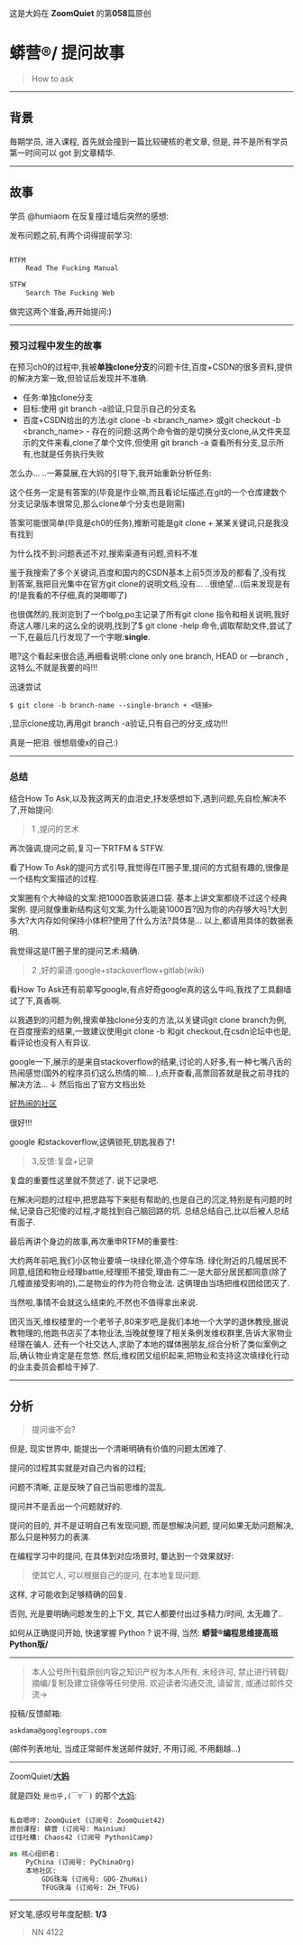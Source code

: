 这是大妈在 **ZoomQuiet** 的第**058**篇原创

# 蟒营®/ 提问故事
> How to ask

-------------
## 背景
毎期学员, 进入课程,
首先就会撞到一篇比较硬核的老文章,
但是, 并不是所有学员第一时间可以 got 到文章精华.


-------------
## 故事
学员 @humiaom 在反复撞过墙后突然的感想:

发布问题之前,有两个词得提前学习:

```python

RTFM
    Read The Fucking Manual

STFW
    Search The Fucking Web
```


做完这两个准备,再开始提问:)

-------------
### 预习过程中发生的故事

在预习ch0的过程中,我被**单独clone分支**的问题卡住,百度+CSDN的很多资料,提供的解决方案一致,但验证后发现并不准确. 

- 任务:单独clone分支<br/>
- 目标:使用 git branch -a验证,只显示自己的分支名<br/>
- 百度+CSDN给出的方法:git clone -b <branch_name> 或git checkout -b <branch_name> - 存在的问题:这两个命令做的是切换分支clone,从文件夹显示的文件来看,clone了单个文件,但使用 git branch -a 查看所有分支,显示所有,也就是任务执行失败

怎么办... ..一筹莫展,在大妈的引导下,我开始重新分析任务:

这个任务一定是有答案的(毕竟是作业嘛,而且看论坛描述,在git的一个仓库建数个分支记录版本很常见,那么clone单个分支也是刚需)

答案可能很简单(毕竟是ch0的任务),推断可能是git clone + 某某关键词,只是我没有找到

为什么找不到:问题表述不对,搜索渠道有问题,资料不准

鉴于我搜索了多个关键词,百度和国内的CSDN基本上前5页涉及的都看了,没有找到答案,我把目光集中在官方git clone的说明文档,没有... ..很绝望...(后来发现是有的!是我看的不仔细,真的哭唧唧了)   

也很偶然的,我浏览到了一个bolg,po主记录了所有git clone 指令和相关说明,我好奇这人哪儿来的这么全的说明,找到了$ git clone -help 命令,调取帮助文件,尝试了一下,在最后几行发现了一个字眼:**single**. 

嗯?这个看起来很合适,再细看说明:clone only one branch, HEAD or —branch ,这特么,不就是我要的吗!!!

迅速尝试

    $ git clone -b branch-name --single-branch + <链接>

,显示clone成功,再用git branch -a验证,只有自己的分支,成功!!!

真是一把泪. 很想扇傻x的自己:)

-------------
### 总结

结合How To Ask,以及我这两天的血泪史,抒发感想如下,遇到问题,先自检,解决不了,开始提问:

> 1 ,提问的艺术

再次强调,提问之前,复习一下RTFM & STFW. 

看了How To Ask的提问方式引导,我觉得在IT圈子里,提问的方式挺有趣的,很像是一个结构文案描述的过程. 

文案圈有个大神级的文案:把1000首歌装进口袋. 基本上讲文案都绕不过这个经典案例. 提问就像重新结构这句文案,为什么能装1000首?因为你的内存够大吗?大到多大?大内存如何保持小体积?使用了什么方法?具体是... 以上,都请用具体的数据表明. 

我觉得这是IT圈子里的提问艺术:精确. 

> 2 ,好的渠道:google+stackoverflow+gitlab(wiki)

看How To Ask还有前辈写google,有点好奇google真的这么牛吗,我找了工具翻墙试了下,真香啊. 

以我遇到的问题为例,搜索单独clone分支的方法,以关键词git clone branch为例,在百度搜索的结果,一致建议使用git clone -b 和git checkout,在csdn论坛中也是,看评论也没有人有异议. 

google一下,展示的是来自stackoverflow的结果,讨论的人好多,有一种七嘴八舌的热闹感觉(国外的程序员们这么热情的嘛... ),点开查看,高票回答就是我之前寻找的解决方法... ↓ 然后指出了官方文档出处

[好热闹的社区](https://s1.ax1x.com/2020/08/24/dyQsyt.md.png)

很好!!!

google 和stackoverflow,这俩锁死,钥匙我吞了!

> 3,反馈:复盘+记录

复盘的重要性这里就不赘述了. 说下记录吧. 

在解决问题的过程中,把思路写下来挺有帮助的,也是自己的沉淀,特别是有问题的时候,记录自己犯傻的过程,才能找到自己脑回路的坑. 总结总结自己,比以后被人总结有面子. 

最后再讲个身边的故事,再次重申RTFM的重要性:

大约两年前吧,我们小区物业要填一块绿化带,造个停车场. 绿化附近的几幢居民不同意,组团和物业经理battle,经理拒不接受,理由有二:一是大部分居民都同意(除了几幢直接受影响的),二是物业的作为符合物业法. 这俩理由当场把维权团给团灭了. 

当然啦,事情不会就这么结束的,不然也不值得拿出来说. 

团灭当天,维权楼里的一个老爷子,80来岁吧,是我们本地一个大学的退休教授,据说教物理的,他跑书店买了本物业法,当晚就整理了相关条例发维权群里,告诉大家物业经理在骗人. 还有一个社交达人,求助了本地的媒体圈朋友,综合分析了类似案例之后,确认物业肯定是在忽悠. 然后,维权团又组织起来,把物业和支持这次填绿化行动的业主委员会都给干掉了. 



-------------
## 分析
> 提问谁不会? 


但是, 现实世界中, 能提出一个清晰明确有价值的问题太困难了.

提问的过程其实就是对自己内省的过程;

问题不清晰, 正是反映了自己当前思维的混乱.

提问并不是丢出一个问题就好的.

提问的目的, 并不是证明自己有发现问题, 而是想解决问题,
提问如果无助问题解决, 那么只是种努力的表演.

在编程学习中的提问,
在具体到对应场景时,
嘦达到一个效果就好:

> 使其它人, 可以根据自己的提问,
在本地复现问题.

这样, 才可能收到足够精确的回复.

否则, 光是要明确问题发生的上下文, 其它人都要付出过多精力/时间, 太无趣了..


如何从正确提问开始, 快速掌握 Python ?
说不得, 当然: **蟒营®编程思维提高班 Python版/**



-------------
> 本人公号所刊载原创内容之知识产权为本人所有,
> 未经许可, 禁止进行转载/摘编/复制及建立镜像等任何使用.
> 欢迎读者沟通交流, 请留言, 或通过邮件交流->

投稿/反馈邮箱:

    askdama@googlegroups.com


(邮件列表地址, 
当成正常邮件发送邮件就好, 不用订阅, 不用翻越...)

-------------

ZoomQuiet/**[大妈](https://mp.weixin.qq.com/s/N5TuRRbF485D4Q90XdDA7g)**

就是四处 `是也乎,(￣▽￣)` 的那个[大妈](https://mp.weixin.qq.com/s/N5TuRRbF485D4Q90XdDA7g):


```python

私自嗯哼: ZoomQuiet (订阅号: ZoomQuiet42)
原创课程: 蟒营 (订阅号: Mainium)
过往吐糟: Chaos42 (订阅号 PythoniCamp)

as 核心组织者:
    PyChina (订阅号: PyChinaOrg)
    本地社区: 
        GDG珠海 (订阅号: GDG-ZhuHai)
        TFUG珠海 (订阅号: ZH_TFUG)
```

-------------
好文笔,感叹号年度配额: **1/3**

> NN 4122



